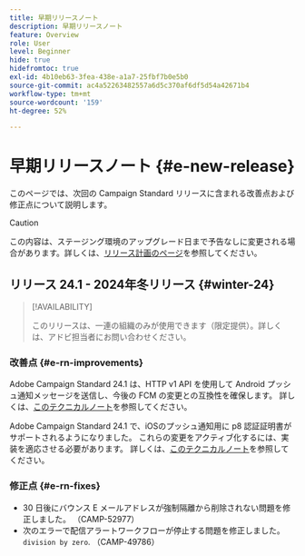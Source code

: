 ```yaml
---
title: 早期リリースノート
description: 早期リリースノート
feature: Overview
role: User
level: Beginner
hide: true
hidefromtoc: true
exl-id: 4b10eb63-3fea-438e-a1a7-25fbf7b0e5b0
source-git-commit: ac4a52263482557a6d5c370af6df5d54a42671b4
workflow-type: tm+mt
source-wordcount: '159'
ht-degree: 52%

---
```



# 早期リリースノート {#e-new-release}

このページでは、次回の Campaign Standard リリースに含まれる改善点および修正点について説明します。

>[!CAUTION]
>
> この内容は、ステージング環境のアップグレード日まで予告なしに変更される場合があります。詳しくは、[リリース計画のページ](../../rn/using/release-planning.md)を参照してください。

## リリース 24.1 - 2024年冬リリース {#winter-24}

>[!AVAILABILITY]
>
>このリリースは、一連の組織のみが使用できます（限定提供）。詳しくは、アドビ担当者にお問い合わせください。

### 改善点 {#e-rn-improvements}

Adobe Campaign Standard 24.1 は、HTTP v1 API を使用して Android プッシュ通知メッセージを送信し、今後の FCM の変更との互換性を確保します。 詳しくは、[このテクニカルノート](../../administration/using/push-technote.md)を参照してください。

Adobe Campaign Standard 24.1 で、iOSのプッシュ通知用に p8 認証証明書がサポートされるようになりました。 これらの変更をアクティブ化するには、実装を適応させる必要があります。 詳しくは、[このテクニカルノート](../../administration/using/push-technote.md)を参照してください。


### 修正点 {#e-rn-fixes}

* 30 日後にバウンス E メールアドレスが強制隔離から削除されない問題を修正しました。 （CAMP-52977）
* 次のエラーで配信アラートワークフローが停止する問題を修正しました。 `division by zero`. （CAMP-49786）
